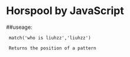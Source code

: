 # Horspool by JavaScript

##useage:
```
 match('who is liuhzz','liuhzz')
 
 Returns the position of a pattern
```
